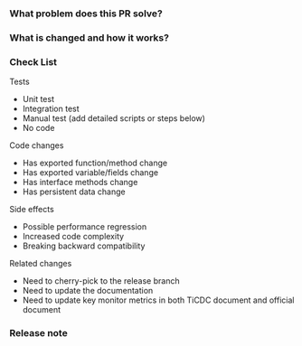 <!--
Thank you for contributing to TiDB-CDC! Please read MD's [CONTRIBUTING](https://github.com/pingcap/tidb-cdc/blob/master/CONTRIBUTING.md) document **BEFORE** filing this PR.
-->

### What problem does this PR solve? <!--add issue link with summary if exists-->


### What is changed and how it works?


### Check List <!--REMOVE the items that are not applicable-->

Tests <!-- At least one of them must be included. -->

 - Unit test
 - Integration test
 - Manual test (add detailed scripts or steps below)
 - No code

Code changes

 - Has exported function/method change
 - Has exported variable/fields change
 - Has interface methods change
 - Has persistent data change

Side effects

 - Possible performance regression
 - Increased code complexity
 - Breaking backward compatibility

Related changes

 - Need to cherry-pick to the release branch
 - Need to update the documentation
 - Need to update key monitor metrics in both TiCDC document and official document

### Release note

<!-- bugfixes or new feature need a release note, must in the form of a list, such as

- owner: add table in batch when start a changefeed to speed up scheduling

or if no need to be included in the release note, just add the following line

- No release note
-->
